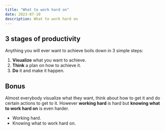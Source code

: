```yaml
---
title: "What to work hard on"
date: 2023-07-10
description: What to work hard on
---
```


## 3 stages of productivity

Anything you will ever want to achieve boils down in 3 simple steps:

1. **Visualize** what you want to achieve.
2. **Think** a plan on how to achieve it.
3. **Do** it and make it happen.

## Bonus 

Almost everybody visualize what they want, think about how to get it and do certain actions to get to it. However **working hard** is hard but **knowing what to work hard on** is even harder.

- Working hard.
- Knowing what to work hard on.
